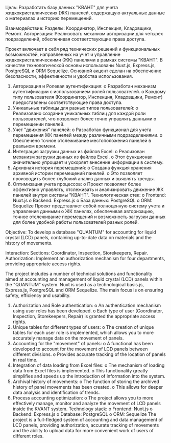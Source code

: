 Цель: Разработать базу данных "КВАНТ" для учета жидкокристаллических (ЖК) панелей, содержащую актуальные данные о материалах и историю перемещений.

Взаимодействие:
    Разделы: Координатор, Инспекция, Кладовщики, Ремонт.
    Авторизация: Реализовать механизм авторизации для четырех подразделений, обеспечивая соответствующие права доступа.

Проект включает в себя ряд технических решений и функциональных возможностей, направленных на учет и управление жидкокристаллическими (ЖК) панелями в рамках системы "КВАНТ". В качестве технологической основы использованы Nuxt.js, Express.js, PostgreSQL и ORM Sequelize. Основной акцент сделан на обеспечение безопасности, эффективности и удобства использования.
    
1.	Авторизация и Ролевая аутентификация:
o	Разработан механизм аутентификации с использованием ролей пользователей.
o	Каждому типу пользователя (Координатор, Инспекция, Кладовщики, Ремонт) предоставлены соответствующие права доступа.
2.	Уникальные таблицы для разных типов пользователей:
o	Реализовано создание уникальных таблиц для каждой роли пользователей, что позволяет более точно управлять данными о перемещении панелей.
3.	Учет "движения" панелей:
o	Разработан функционал для учета перемещения ЖК панелей между различными подразделениями.
o	Обеспечено точное отслеживание местоположения панелей в реальном времени.
4.	Интеграция загрузки данных из файлов Excel:
o	Реализован механизм загрузки данных из файлов Excel.
o	Этот функционал значительно упрощает и ускоряет внесение информации в систему.
5.	Архивная история перемещений:
o	Создана функция хранения архивной истории перемещений панелей.
o	Это позволяет производить более глубокий анализ данных и выявлять тренды.
6.	Оптимизация учета процессов:
o	Проект позволяет более эффективно управлять, отслеживать и анализировать движение ЖК панелей внутри системы "КВАНТ".
Технологическая стек:
o	Frontend: Nuxt.js
o	Backend: Express.js
o	База данных: PostgreSQL
o	ORM: Sequelize
Проект представляет собой полноценную систему учета и управления данными о ЖК панелях, обеспечивая авторизацию, точное отслеживание перемещений и возможность загрузки данных для более удобной работы пользователей разных ролей.

Objective: To develop a database "QUANTUM" for accounting for liquid crystal (LCD) panels, containing up-to-date data on materials and the history of movements.

Interaction:
Sections: Coordinator, Inspection, Storekeepers, Repair.
Authorization: Implement an authorization mechanism for four departments, providing appropriate access rights.

The project includes a number of technical solutions and functionality aimed at accounting and management of liquid crystal (LCD) panels within the "QUANTUM" system. Nuxt is used as a technological basis.js, Express.js, PostgreSQL and ORM Sequelize. The main focus is on ensuring safety, efficiency and usability.

1. Authorization and Role authentication:
o An authentication mechanism using user roles has been developed.
o Each type of user (Coordinator, Inspection, Storekeepers, Repair) is granted the appropriate access rights.
2. Unique tables for different types of users:
o The creation of unique tables for each user role is implemented, which allows you to more accurately manage data on the movement of panels.
3. Accounting for the "movement" of panels:
o A functional has been developed to account for the movement of LCD panels between different divisions.
o Provides accurate tracking of the location of panels in real time.
4. Integration of data loading from Excel files:
o The mechanism of loading data from Excel files is implemented.
o This functionality greatly simplifies and speeds up the introduction of information into the system.
5. Archival history of movements:
o The function of storing the archived history of panel movements has been created.
o This allows for deeper data analysis and identification of trends.
6. Process accounting optimization:
o The project allows you to more effectively manage, monitor and analyze the movement of LCD panels inside the KVANT system.
Technology stack:
o Frontend: Nuxt.js
o Backend: Express.js
o Database: PostgreSQL
o ORM: Sequelize
The project is a full-fledged system of accounting and data management of LCD panels, providing authorization, accurate tracking of movements and the ability to upload data for more convenient work of users of different roles.



